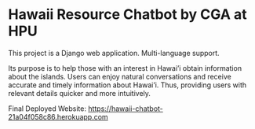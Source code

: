 # Hawaii Resource Chatbot by CGA at HPU

This project is a Django web application. Multi-language support.

Its purpose is to help those with an interest in Hawai’i obtain information about the islands. Users can enjoy natural conversations and receive accurate and timely information about Hawai’i. Thus, providing users with relevant details quicker and more intuitively.

Final Deployed Website: https://hawaii-chatbot-21a04f058c86.herokuapp.com
